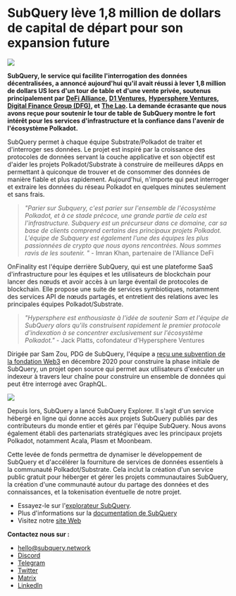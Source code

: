 # SubQuery lève 1,8 million de dollars de capital de départ pour son expansion future

![](https://miro.medium.com/max/1400/0*CrM8-LKRt3slWAsN)

**SubQuery, le service qui facilite l'interrogation des données décentralisées, a annoncé aujourd'hui qu'il avait réussi à lever 1,8 million de dollars US lors d'un tour de table et d'une vente privée, soutenus principalement par** [**DeFi Alliance**](https://defialliance.co/)**,** [**D1 Ventures**](https://d1.ventures/)**,** [**Hypersphere Ventures**](https://hypersphere.ventures/)**,** [**Digital Finance Group (DFG)**](https://www.dfg.group/)**, et** [**The Lao**](https://www.thelao.io/)**. La demande écrasante que nous avons reçue pour soutenir le tour de table de SubQuery montre le fort intérêt pour les services d'infrastructure et la confiance dans l'avenir de l'écosystème Polkadot.**

SubQuery permet à chaque équipe Substrate/Polkadot de traiter et d'interroger ses données. Le projet est inspiré par la croissance des protocoles de données servant la couche applicative et son objectif est d'aider les projets Polkadot/Substrate à construire de meilleures dApps en permettant à quiconque de trouver et de consommer des données de manière fiable et plus rapidement. Aujourd'hui, n'importe qui peut interroger et extraire les données du réseau Polkadot en quelques minutes seulement et sans frais.

> _"Parier sur Subquery, c'est parier sur l'ensemble de l'écosystème Polkadot, et à ce stade précoce, une grande partie de cela est l'infrastructure. Subquery est un précurseur dans ce domaine, car sa base de clients comprend certains des principaux projets Polkadot. L'équipe de Subquery est également l'une des équipes les plus passionnées de crypto que nous ayons rencontrées. Nous sommes ravis de les soutenir. "_ - Imran Khan, partenaire de l'Alliance DeFi

OnFinality est l'équipe derrière SubQuery, qui est une plateforme SaaS d'infrastructure pour les équipes et les utilisateurs de blockchain pour lancer des nœuds et avoir accès à un large éventail de protocoles de blockchain. Elle propose une suite de services symbiotiques, notamment des services API de nœuds partagés, et entretient des relations avec les principales équipes Polkadot/Substrate.

> _"Hypersphere est enthousiaste à l'idée de soutenir Sam et l'équipe de SubQuery alors qu'ils construisent rapidement le premier protocole d'indexation à se concentrer exclusivement sur l'écosystème Polkadot."_ - Jack Platts, cofondateur d'Hypersphere Ventures

Dirigée par Sam Zou, PDG de SubQuery, l'équipe a [reçu une subvention de la fondation Web3](https://subquery.medium.com/subquery-delivers-its-open-source-sdk-following-a-web3-foundation-grant-20da26ae87f) en décembre 2020 pour construire la phase initiale de SubQuery, un projet open source qui permet aux utilisateurs d'exécuter un indexeur à travers leur chaîne pour construire un ensemble de données qui peut être interrogé avec GraphQL.

![](https://miro.medium.com/max/1000/0*kjspGYRr_BtMk015)

Depuis lors, SubQuery a lancé SubQuery Explorer. Il s'agit d'un service hébergé en ligne qui donne accès aux projets SubQuery publiés par des contributeurs du monde entier et gérés par l'équipe SubQuery. Nous avons également établi des partenariats stratégiques avec les principaux projets Polkadot, notamment Acala, Plasm et Moonbeam.

Cette levée de fonds permettra de dynamiser le développement de SubQuery et d'accélérer la fourniture de services de données essentiels à la communauté Polkadot/Substrate. Cela inclut la création d'un service public gratuit pour héberger et gérer les projets communautaires SubQuery, la création d'une communauté autour du partage des données et des connaissances, et la tokenisation éventuelle de notre projet.

-   Essayez-le sur l'[explorateur SubQuery](https://explorer.subquery.network/).
-   Plus d'informations sur la [documentation de SubQuery](https://doc.subquery.network/)
-   Visitez notre [site Web](https://subquery.network/)

**Contactez nous sur :**

-   [hello@subquery.network](mailto:hello@subquery.network)
-   [Discord](https://discord.com/invite/78zg8aBSMG)
-   [Telegram](https://t.me/subquerynetwork)
-   [Twitter](https://twitter.com/subquerynetwork)
-   [Matrix](https://matrix.to/#/#subquery:matrix.org)
-   [LinkedIn](https://www.linkedin.com/company/subquery)